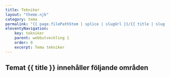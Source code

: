 ```yaml
---
title: Tekniker
layout: "theme.njk"
category: tema
permalink: "{{ page.filePathStem | splice | slugUrl }}/{{ title | slug }}.html"
eleventyNavigation:
    key: tekniker
    parent: webbutveckling 1
    order: 0
    excerpt: Tema tekniker
---
```

## Temat {{ title }} innehåller följande områden
